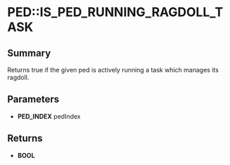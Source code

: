 # PED::IS_PED_RUNNING_RAGDOLL_TASK

## Summary
Returns true if the given ped is actively running a task which manages its ragdoll.

## Parameters
* **PED_INDEX** pedIndex

## Returns
* **BOOL**